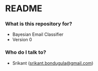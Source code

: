 # README #

### What is this repository for? ###
* Bayesian Email Classifier
* Version 0

### Who do I talk to? ###
* Srikant (srikant.bondugula@gmail.com)